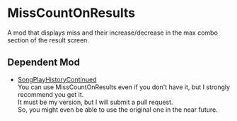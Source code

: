 # MissCountOnResults
A mod that displays miss and their increase/decrease in the max combo section of the result screen.

## Dependent Mod
- [SongPlayHistoryContinued](https://github.com/rakkyo150/BeatSaber-SongPlayHistoryContinued)<br>
You can use MissCountOnResults even if you don't have it, but I strongly recommend you get it.<br>
It must be my version, but I will submit a pull request.<br>
So, you might even be able to use the original one in the near future.
